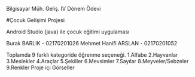 
Bilgisayar Müh. Geliş. IV Dönem Ödevi

#Çocuk Gelişimi Projesi

Android Studio (java) ile çocuk eğitimi uygulaması

Burak BARLIK - 02170201026
Mehmet Hanifi ARSLAN - 02170201052

Toplamda 9 farklı kategoride öğrenme seçeneği.
1.Alfabe
2.Hayvanlar
3.Meslekler
4.Araçlar
5.Şekiller
6.Mevsimler
7.Sayılar
8.Meyveler/Sebzeler
9.Renkler
Proje içi Görseller
